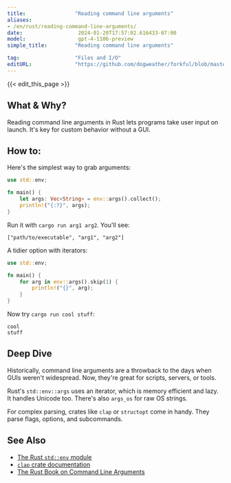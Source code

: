 ```yaml
---
title:                "Reading command line arguments"
aliases:
- /en/rust/reading-command-line-arguments/
date:                  2024-01-20T17:57:02.616433-07:00
model:                 gpt-4-1106-preview
simple_title:         "Reading command line arguments"

tag:                  "Files and I/O"
editURL:              "https://github.com/dogweather/forkful/blob/master/content/en/rust/reading-command-line-arguments.md"
---
```


{{< edit_this_page >}}

## What & Why?

Reading command line arguments in Rust lets programs take user input on launch. It's key for custom behavior without a GUI.

## How to:

Here's the simplest way to grab arguments:

```Rust
use std::env;

fn main() {
    let args: Vec<String> = env::args().collect();
    println!("{:?}", args);
}
```

Run it with `cargo run arg1 arg2`. You'll see:

```
["path/to/executable", "arg1", "arg2"]
```

A tidier option with iterators:

```Rust
use std::env;

fn main() {
    for arg in env::args().skip(1) {
        println!("{}", arg);
    }
}
```

Now try `cargo run cool stuff`:

```
cool
stuff
```

## Deep Dive

Historically, command line arguments are a throwback to the days when GUIs weren't widespread. Now, they're great for scripts, servers, or tools.

Rust's `std::env::args` uses an iterator, which is memory efficient and lazy. It handles Unicode too. There's also `args_os` for raw OS strings.

For complex parsing, crates like `clap` or `structopt` come in handy. They parse flags, options, and subcommands.

## See Also

- [The Rust `std::env` module](https://doc.rust-lang.org/std/env/)
- [`clap` crate documentation](https://docs.rs/clap/)
- [The Rust Book on Command Line Arguments](https://doc.rust-lang.org/book/ch12-01-accepting-command-line-arguments.html)

